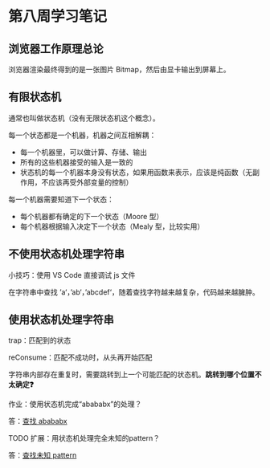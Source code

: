 # 第八周学习笔记

## 浏览器工作原理总论

浏览器渲染最终得到的是一张图片 Bitmap，然后由显卡输出到屏幕上。



## 有限状态机

通常也叫做状态机（没有无限状态机这个概念）。

每一个状态都是一个机器，机器之间互相解耦：

- 每一个机器里，可以做计算、存储、输出
- 所有的这些机器接受的输入是一致的
- 状态机的每一个机器本身没有状态，如果用函数来表示，应该是纯函数（无副作用，不应该再受外部变量的控制）

每一个机器需要知道下一个状态：

- 每个机器都有确定的下一个状态（Moore 型）
- 每个机器根据输入决定下一个状态（Mealy 型，比较实用）



## 不使用状态机处理字符串

小技巧：使用 VS Code 直接调试 js 文件

在字符串中查找 ’a‘，’ab‘，’abcdef‘，随着查找字符越来越复杂，代码越来越臃肿。



## 使用状态机处理字符串

trap：匹配到的状态

reConsume：匹配不成功时，从头再开始匹配

字符串内部存在重复时，需要跳转到上一个可能匹配的状态机。**跳转到哪个位置不太确定❓**

作业：使用状态机完成“abababx”的处理？

答：[查找 abababx](./lesson7_abababx.js)

TODO 扩展：用状态机处理完全未知的pattern？

答：[查找未知 pattern](./lesson7_kmp.js)

